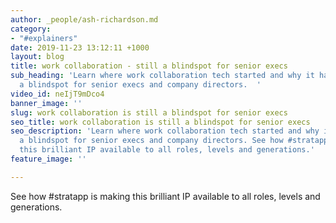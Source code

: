 ```yaml
---
author: _people/ash-richardson.md
category:
- "#explainers"
date: 2019-11-23 13:12:11 +1000
layout: blog
title: work collaboration - still a blindspot for senior execs
sub_heading: 'Learn where work collaboration tech started and why it has remained
  a blindspot for senior execs and company directors.  '
video_id: neIjT9mDco4
banner_image: ''
slug: work collaboration is still a blindspot for senior execs
seo_title: work collaboration is still a blindspot for senior execs
seo_description: 'Learn where work collaboration tech started and why it has remained
  a blindspot for senior execs and company directors. See how #stratapp is making
  this brilliant IP available to all roles, levels and generations.'
feature_image: ''

---
```

See how #stratapp is making this brilliant IP available to all roles, levels and generations.